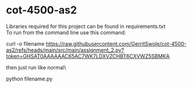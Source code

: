 # cot-4500-as2
 
Libraries required for this project can be found in requirements.txt\
To run from the command line use this command:

curl -o filename https://raw.githubusercontent.com/GerritSwole/cot-4500-as2/refs/heads/main/src/main/assignment_2.py?token=GHSAT0AAAAAAC65AC7WK7LDXVZCHBT6CXVWZ5SBMKA

then just run like normal\

python filename.py

